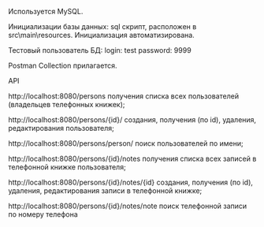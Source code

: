 

Используется MySQL. 

Инициализации базы данных: sql скрипт, расположен в src\main\resources. Инициализация автоматизирована.

Тестовый пользователь БД: 
login: test
password: 9999

Postman Collection прилагается.


API

http://localhost:8080/persons 
получения списка всех пользователей (владельцев телефонных книжек);

http://localhost:8080/persons/{id}/ 
создания, получения (по id), удаления, редактирования пользователя;

http://localhost:8080/persons/person/ 
поиск пользователей по имени;

http://localhost:8080/persons/{id}/notes
получения списка всех записей в телефонной книжке пользователя;

http://localhost:8080/persons/{id}/notes/{id}
создания, получения (по id), удаления, редактирования записи в телефонной книжке;

http://localhost:8080/persons/{id}/notes/note
поиск телефонной записи по номеру телефона
